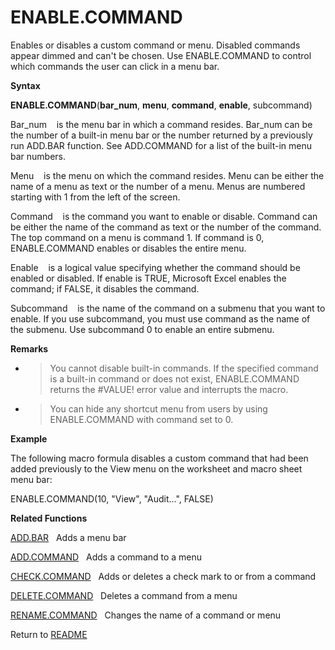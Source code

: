 # ENABLE.COMMAND

Enables or disables a custom command or menu. Disabled commands appear
dimmed and can't be chosen. Use ENABLE.COMMAND to control which commands
the user can click in a menu bar.

**Syntax**

**ENABLE.COMMAND**(**bar\_num**, **menu**, **command**, **enable**,
subcommand)

Bar\_num&nbsp;&nbsp;&nbsp;&nbsp;is the menu bar in which a command
resides. Bar\_num can be the number of a built-in menu bar or the number
returned by a previously run ADD.BAR function. See ADD.COMMAND for a
list of the built-in menu bar numbers.

Menu&nbsp;&nbsp;&nbsp;&nbsp;is the menu on which the command resides.
Menu can be either the name of a menu as text or the number of a menu.
Menus are numbered starting with 1 from the left of the screen.

Command&nbsp;&nbsp;&nbsp;&nbsp;is the command you want to enable or
disable. Command can be either the name of the command as text or the
number of the command. The top command on a menu is command 1. If
command is 0, ENABLE.COMMAND enables or disables the entire menu.

Enable&nbsp;&nbsp;&nbsp;&nbsp;is a logical value specifying whether the
command should be enabled or disabled. If enable is TRUE, Microsoft
Excel enables the command; if FALSE, it disables the command.

Subcommand&nbsp;&nbsp;&nbsp;&nbsp;is the name of the command on a
submenu that you want to enable. If you use subcommand, you must use
command as the name of the submenu. Use subcommand 0 to enable an entire
submenu.

**Remarks**

  - > You cannot disable built-in commands. If the specified command is
    > a built-in command or does not exist, ENABLE.COMMAND returns the
    > \#VALUE\! error value and interrupts the macro.

  - > You can hide any shortcut menu from users by using ENABLE.COMMAND
    > with command set to 0.


**Example**

The following macro formula disables a custom command that had been
added previously to the View menu on the worksheet and macro sheet menu
bar:

ENABLE.COMMAND(10, "View", "Audit...", FALSE)

**Related Functions**

[ADD.BAR](ADD.BAR.md)&nbsp;&nbsp;&nbsp;Adds a menu bar

[ADD.COMMAND](ADD.COMMAND.md)&nbsp;&nbsp;&nbsp;Adds a command to a menu

[CHECK.COMMAND](CHECK.COMMAND.md)&nbsp;&nbsp;&nbsp;Adds or deletes a check mark to or from a
command

[DELETE.COMMAND](DELETE.COMMAND.md)&nbsp;&nbsp;&nbsp;Deletes a command from a menu

[RENAME.COMMAND](RENAME.COMMAND.md)&nbsp;&nbsp;&nbsp;Changes the name of a command or menu



Return to [README](README.md)

